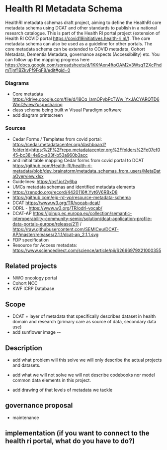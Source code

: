 # Health RI Metadata Schema

HealthRI metadata schemas draft project, aiming to define the HealthRI core metadata schema using DCAT and other standards to publish in a national research catalogue. This is part of the Health RI portal project (extension of Health RI COVID portal https://covid19initiatives.health-ri.nl/). The core metadata schema can also be used as a guideline for other portals. 
The core metadata schema can be extended to COVID metadata, Cohort Metadata, Dementia Metadata, governance aspects (Accessibility) etc.
You can follow up the mapping progress here https://docs.google.com/spreadsheets/d/1KKfAxn4ftoOAM2v3WsqT2XcPhdmTjnf1BZkvFf9FqF8/edit#gid=0 

### Diagrams
- Core metadata https://drive.google.com/file/d/18Cq_lamOPybPcTWw_YxJACYARQTD6WmD/view?usp=sharing  
- class schema being built w Visual Paradigm software 
- add diagram printscreen

### Sources
- Cedar Forms / Templates from covid portal: 
https://cedar.metadatacenter.org/dashboard?folderId=https:%2F%2Frepo.metadatacenter.org%2Ffolders%2Fe07ef045-bc38-4e9c-a03f-b53a960b3acc
- and initial table mapping Cedar forms from covid portal to DCAT https://github.com/Health-RI/health-ri-metadata/blob/dev_brainstorm/metadata_schemas_from_users/MetaDataOverview.xlsx 
- Guidelines: https://osf.io/2y6ba
- UMCs metadata schemas and identified metadata elements
- https://zenodo.org/record/4420116#.Yyt6V6RBxD8 
- https://github.com/ejp-rd-vp/resource-metadata-schema
- DCAT https://www.w3.org/TR/vocab-dcat/
- ODRL - https://www.w3.org/TR/odrl-vocab/
- DCAT-AP https://joinup.ec.europa.eu/collection/semantic-interoperability-community-semic/solution/dcat-application-profile-data-portals-europe/release/211  / https://raw.githubusercontent.com/SEMICeu/DCAT-AP/master/releases/2.1.1/dcat-ap_2.1.1.svg
- FDP specification
- Resource for Access metadata: https://www.sciencedirect.com/science/article/pii/S2666979X21000355

## Related projects
- NWO oncology portal
- Cohort NCC
- KWF ICRP Database

## Scope
- DCAT + layer of metadata that specifically describes dataset in health domain and research (primary care as source of data, secondary data use)
- add sunflower image --
  
## Description
- add what problem will this solve
 we will only describe the actual projects and datasets.
- add what we will not solve
 we will not describe codebooks nor model common data elements in this project.

- add drawing of that levels of metadata we tackle

## governance proposal
- maintenance

## implementation (if you want to connect to the health ri portal, what do you have to do?)





